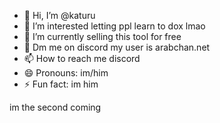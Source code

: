 - 👋 Hi, I’m @katuru
- 👀 I’m interested letting ppl learn to dox lmao
- 🌱 I’m currently selling this tool for free
- 💞️ Dm me on discord my user is arabchan.net
- 📫 How to reach me discord
- 😄 Pronouns: im/him
- ⚡ Fun fact: im him

im the second coming
